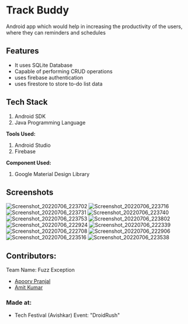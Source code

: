 
# Track Buddy

Android app which would help in increasing the productivity of the users, where they can reminders and schedules




## Features

- It uses SQLite Database
- Capable of performing CRUD operations
- uses firebase authentication
- uses firestore to store to-do list data


## Tech Stack

  1) Android SDK
  2) Java Programming Language
 
  **Tools Used:**
  1) Android Studio
  2) Firebase

  **Component Used:**
  1) Google Material Design Library

## Screenshots
![Screenshot_20220706_223702](https://user-images.githubusercontent.com/82697634/178116406-ff6de90e-6a85-4d1f-9c9a-40a03a469365.jpg)
![Screenshot_20220706_223716](https://user-images.githubusercontent.com/82697634/178116407-e25ff1c2-aef1-404d-b79f-2439a5d8bd40.jpg)
![Screenshot_20220706_223731](https://user-images.githubusercontent.com/82697634/178116410-807c810c-b8f4-407b-90be-4212b28f6d00.jpg)
![Screenshot_20220706_223740](https://user-images.githubusercontent.com/82697634/178116412-52b24849-9521-4914-a535-7b20000692d0.jpg)
![Screenshot_20220706_223753](https://user-images.githubusercontent.com/82697634/178116413-ca425362-6d0a-4f24-8f3a-8a6d01e0f5a4.jpg)
![Screenshot_20220706_223802](https://user-images.githubusercontent.com/82697634/178116414-a54afa25-f754-434f-961f-6c32cfdbb670.jpg)
![Screenshot_20220706_222924](https://user-images.githubusercontent.com/82697634/178116403-73510f24-594b-42f3-aeb7-927c4db1fe7a.jpg)
![Screenshot_20220706_222339](https://user-images.githubusercontent.com/82697634/178116399-2ae1b7ec-f404-4f46-b4f9-4da2669d963c.jpg)
![Screenshot_20220706_222708](https://user-images.githubusercontent.com/82697634/178116400-b5357d25-828d-45e5-8cef-420f3e789f93.jpg)
![Screenshot_20220706_222906](https://user-images.githubusercontent.com/82697634/178116401-8ec43986-5e12-4c0a-9ec2-07b868814afe.jpg)
![Screenshot_20220706_223516](https://user-images.githubusercontent.com/82697634/178116404-fcdf2b16-c581-45de-ae52-68a10cf35d1f.jpg)
![Screenshot_20220706_223538](https://user-images.githubusercontent.com/82697634/178116405-cdf23aff-4e6c-4c5a-9ab1-9ce90a2030e3.jpg)

## Contributors:

Team Name: Fuzz Exception

* [Apoorv Pranjal](https://github.com/CarefoDragneel)
* [Amit Kumar](https://github.com/hackeramitkumar)


### Made at:
- Tech Festival (Avishkar) Event: "DroidRush"
